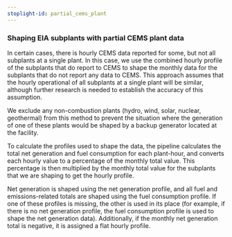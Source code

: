 ```yaml
---
stoplight-id: partial_cems_plant
---
```


### Shaping EIA subplants with partial CEMS plant data

In certain cases, there is hourly CEMS data reported for some, but not all subplants at a single plant. In this case, we use the combined hourly profile of the subplants that do report to CEMS to shape the monthly data for the subplants that do not report any data to CEMS. This approach assumes that the hourly operational of all subplants at a single plant will be similar, although further research is needed to establish the accuracy of this assumption.

We exclude any non-combustion plants (hydro, wind, solar, nuclear, geothermal) from this method to prevent the situation where the generation of one of these plants would be shaped by a backup generator located at the facility.

To calculate the profiles used to shape the data, the pipeline calculates the total net generation and fuel consumption for each plant-hour, and converts each hourly value to a percentage of the monthly total value. This percentage is then multiplied by the monthly total value for the subplants that we are shaping to get the hourly profile. 

Net generation is shaped using the net generation profile, and all fuel and emissions-related totals are shaped using the fuel consumption profile. If one of these profiles is missing, the other is used in its place (for example, if there is no net generation profile, the fuel consumption profile is used to shape the net generation data). Additionally, if the monthly net generation total is negative, it is assigned a flat hourly profile. 
